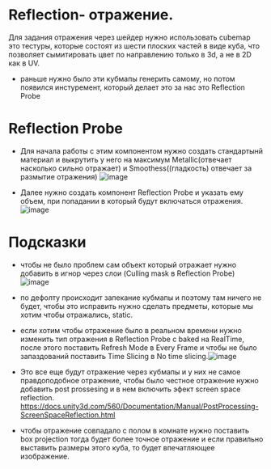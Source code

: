 # Reflection- отражение.
Для задания отражения через шейдер нужно использовать cubemap это тестуры, которые состоят из шести плоских частей в виде куба, что позволяет сымитировать цвет по направлению только в 3d, а не в 2D как в UV. 
 - раньше нужно было эти кубмапы генерить самому, но потом появился инстуремент, который делает это за нас это Reflection Probe
# Reflection Probe 
 - Для начала работы с этим компонентом нужно создать стандартынй материал и выкрутить у него на максимум Metallic(отвечает насколько сильно отражает) и Smoothess((гладкость) отвечает за размытие отражения) ![image](https://user-images.githubusercontent.com/38101615/202692453-be0b5c0c-ea72-4f2b-9ee7-fbf683725578.png)

 - Далее нужно создать компонент Reflection Probe и указать ему объем, при попадании в который будут включаться отражения.![image](https://user-images.githubusercontent.com/38101615/202692520-5821f11e-1f91-446e-87d9-3393442c6beb.png)

# Подсказки
 - чтобы не было проблем сам объект который отражает нужно добавить в игнор через слои (Culling mask в Reflection Probe) ![image](https://user-images.githubusercontent.com/38101615/202692573-d1fb6408-7040-4fe9-aa81-129edd1fd008.png)

 - по дефолту происходит запекание кубмапы и поэтому там ничего не будет, чтобы это исправить нужно сделать предметы, которые мы хотим чтобы отражались, static.
 - если хотим чтобы отражение было в реальном времени нужно изменить тип отражения в Reflection Probe c baked на RealTime, после этого поставить Refresh Mode в Every Frame и чтобы не было запаздований поставить Time Slicing в No time slicing.![image](https://user-images.githubusercontent.com/38101615/202692606-24a8b86f-c1d4-4f04-8906-da77a8ecbec0.png)
 - Это все еще будут отражение через кубмапы и у них не самое правдоподобное отражение, чтобы было честное отражение нужно добавить post prossesing и в нем включить эфект screen space reflection. https://docs.unity3d.com/560/Documentation/Manual/PostProcessing-ScreenSpaceReflection.html
 - чтобы отражение совпадало с полом в комнате нужно поставить box projection тогда будет более точное отражение и если правильно выставить размеры этого куба, то будет впечатляющее изображение.
